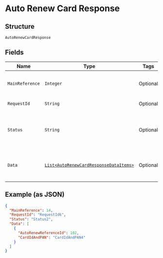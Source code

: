 
# Auto Renew Card Response

## Structure

`AutoRenewCardResponse`

## Fields

| Name | Type | Tags | Description | Getter | Setter |
|  --- | --- | --- | --- | --- | --- |
| `MainReference` | `Integer` | Optional | Main reference number for tracking.<br>Example: 123455 | Integer getMainReference() | setMainReference(Integer mainReference) |
| `RequestId` | `String` | Optional | API | String getRequestId() | setRequestId(String requestId) |
| `Status` | `String` | Optional | Indicates overall status of the request. Allowed values: SUCCES, FAILED, PARTIAL_SUCCESS | String getStatus() | setStatus(String status) |
| `Data` | [`List<AutoRenewCardResponseDataItems>`](../../doc/models/auto-renew-card-response-data-items.md) | Optional | List of Auto Renew reference entity. The fields of this entity are described below. | List<AutoRenewCardResponseDataItems> getData() | setData(List<AutoRenewCardResponseDataItems> data) |

## Example (as JSON)

```json
{
  "MainReference": 14,
  "RequestId": "RequestId6",
  "Status": "Status2",
  "Data": [
    {
      "AutoRenewReferenceId": 102,
      "CardIdAndPAN": "CardIdAndPAN4"
    }
  ]
}
```

